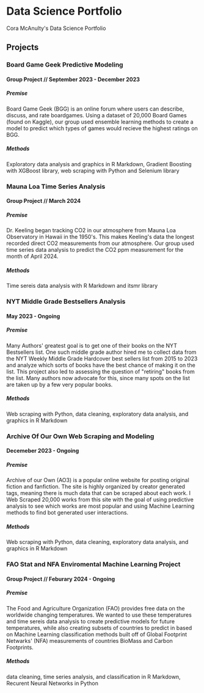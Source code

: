 # Data Science Portfolio
Cora McAnulty's Data Science Portfolio

## Projects

### Board Game Geek Predictive Modeling 
#### Group Project // September 2023 - December 2023

##### Premise
Board Game Geek (BGG) is an online forum where users can describe, discuss, and rate boardgames. Using a dataset of 20,000 Board Games (found on Kaggle), our group used ensemble learning methods to create a model to predict which types of games would recieve the highest ratings on BGG.

##### Methods
Exploratory data analysis and graphics in R Markdown, Gradient Boosting with XGBoost library, web scraping with Python and Selenium library


### Mauna Loa Time Series Analysis
#### Group Project // March 2024

##### Premise
Dr. Keeling began tracking CO2 in our atmosphere from Mauna Loa Observatory in Hawaii in the 1950's. This makes Keeling's data the longest recorded direct CO2 measurements from our atmosphere. Our group used time series data analysis to predict the CO2 ppm measurement for the month of April 2024.

##### Methods
Time sereis data analysis with R Markdown and itsmr library


### NYT Middle Grade Bestsellers Analysis
#### May 2023 - Ongoing

##### Premise
Many Authors' greatest goal is to get one of their books on the NYT Bestsellers list. One such middle grade author hired me to collect data from the NYT Weekly Middle Grade Hardcover best sellers list from 2015 to 2023 and analyze which sorts of books have the best chance of making it on the list. This project also led to assessing the question of "retiring" books from the list. Many authors now advocate for this, since many spots on the list are taken up by a few very popular books. 

##### Methods
Web scraping with Python, data cleaning, exploratory data analysis, and graphics in R Markdown


### Archive Of Our Own Web Scraping and Modeling
#### Decemeber 2023 - Ongoing

##### Premise
Archive of our Own (AO3) is a popular online website for posting original fiction and fanfiction. The site is highly organized by creator generated tags, meaning there is much data that can be scraped about each work. I Web Scraped 20,000 works from this site with the goal of using predictive analysis to see which works are most popular and using Machine Learning methods to find bot generated user interactions.

##### Methods
Web scraping with Python, data cleaning, exploratory data analysis, and graphics in R Markdown


### FAO Stat and NFA Enviromental Machine Learning Project
#### Group Project // Feburary 2024 - Ongoing

##### Premise
The Food and Agriculture Organization (FAO) provides free data on the worldwide changing temperatures. We wanted to use these temperatures and time sereis data analysis to create predictive models for future temperatures, while also creating subsets of countries to predict in based on Machine Learning classification methods built off of Global Footprint Netwarks' (NFA) measurements of countries BioMass and Carbon Footprints.   

##### Methods
data cleaning, time series analysis, and classification in R Markdown, Recurent Neural Networks in Python
